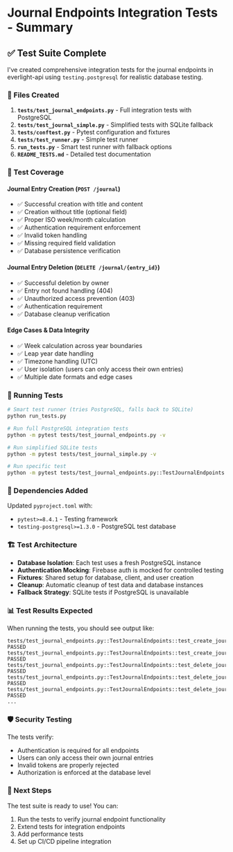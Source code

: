 # Journal Endpoints Integration Tests - Summary

## ✅ Test Suite Complete

I've created comprehensive integration tests for the journal endpoints in everlight-api using `testing.postgresql` for realistic database testing.

### 📁 Files Created

1. **`tests/test_journal_endpoints.py`** - Full integration tests with PostgreSQL
2. **`tests/test_journal_simple.py`** - Simplified tests with SQLite fallback
3. **`tests/conftest.py`** - Pytest configuration and fixtures
4. **`tests/test_runner.py`** - Simple test runner
5. **`run_tests.py`** - Smart test runner with fallback options
6. **`README_TESTS.md`** - Detailed test documentation

### 🧪 Test Coverage

#### Journal Entry Creation (`POST /journal`)
- ✅ Successful creation with title and content
- ✅ Creation without title (optional field)
- ✅ Proper ISO week/month calculation
- ✅ Authentication requirement enforcement
- ✅ Invalid token handling
- ✅ Missing required field validation
- ✅ Database persistence verification

#### Journal Entry Deletion (`DELETE /journal/{entry_id}`)
- ✅ Successful deletion by owner
- ✅ Entry not found handling (404)
- ✅ Unauthorized access prevention (403)
- ✅ Authentication requirement
- ✅ Database cleanup verification

#### Edge Cases & Data Integrity
- ✅ Week calculation across year boundaries
- ✅ Leap year date handling
- ✅ Timezone handling (UTC)
- ✅ User isolation (users can only access their own entries)
- ✅ Multiple date formats and edge cases

### 🚀 Running Tests

```bash
# Smart test runner (tries PostgreSQL, falls back to SQLite)
python run_tests.py

# Run full PostgreSQL integration tests
python -m pytest tests/test_journal_endpoints.py -v

# Run simplified SQLite tests
python -m pytest tests/test_journal_simple.py -v

# Run specific test
python -m pytest tests/test_journal_endpoints.py::TestJournalEndpoints::test_create_journal_entry_success -v
```

### 🔧 Dependencies Added

Updated `pyproject.toml` with:
- `pytest>=8.4.1` - Testing framework
- `testing-postgresql>=1.3.0` - PostgreSQL test database

### 🏗️ Test Architecture

- **Database Isolation**: Each test uses a fresh PostgreSQL instance
- **Authentication Mocking**: Firebase auth is mocked for controlled testing
- **Fixtures**: Shared setup for database, client, and user creation
- **Cleanup**: Automatic cleanup of test data and database instances
- **Fallback Strategy**: SQLite tests if PostgreSQL is unavailable

### 📊 Test Results Expected

When running the tests, you should see output like:
```
tests/test_journal_endpoints.py::TestJournalEndpoints::test_create_journal_entry_success PASSED
tests/test_journal_endpoints.py::TestJournalEndpoints::test_create_journal_entry_without_title PASSED
tests/test_journal_endpoints.py::TestJournalEndpoints::test_delete_journal_entry_success PASSED
tests/test_journal_endpoints.py::TestJournalEndpoints::test_delete_journal_entry_not_found PASSED
tests/test_journal_endpoints.py::TestJournalEndpoints::test_delete_journal_entry_unauthorized_user PASSED
...
```

### 🛡️ Security Testing

The tests verify:
- Authentication is required for all endpoints
- Users can only access their own journal entries
- Invalid tokens are properly rejected
- Authorization is enforced at the database level

### 🎯 Next Steps

The test suite is ready to use! You can:
1. Run the tests to verify journal endpoint functionality
2. Extend tests for integration endpoints
3. Add performance tests
4. Set up CI/CD pipeline integration
